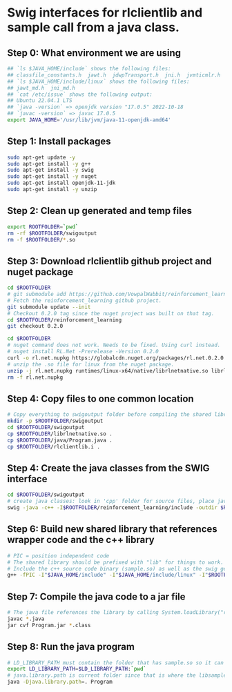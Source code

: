 # Swig interfaces for rlclientlib and sample call from a java class.

## Step 0: What environment we are using
```bash
## `ls $JAVA_HOME/include` shows the following files:
## classfile_constants.h  jawt.h  jdwpTransport.h  jni.h  jvmticmlr.h  jvmti.h  linux  sizecalc.h
## `ls $JAVA_HOME/include/linux` shows the following files:
## jawt_md.h  jni_md.h
## `cat /etc/issue` shows the following output:
## Ubuntu 22.04.1 LTS
## `java -version` => openjdk version "17.0.5" 2022-10-18
## `javac -version` => javac 17.0.5
export JAVA_HOME='/usr/lib/jvm/java-11-openjdk-amd64'
```

## Step 1: Install packages
```bash
sudo apt-get update -y
sudo apt-get install -y g++
sudo apt-get install -y swig
sudo apt-get install -y nuget
sudo apt-get install openjdk-11-jdk
sudo apt-get install -y unzip
```

## Step 2: Clean up generated and temp files
```bash
export ROOTFOLDER=`pwd`
rm -rf $ROOTFOLDER/swigoutput
rm -f $ROOTFOLDER/*.so
```

## Step 3: Download rlclientlib github project and nuget package
```bash
cd $ROOTFOLDER
# git submodule add https://github.com/VowpalWabbit/reinforcement_learning.git
# Fetch the reinforcement_learning github project.
git submodule update --init
# Checkout 0.2.0 tag since the nuget project was built on that tag.
cd $ROOTFOLDER/reinforcement_learning
git checkout 0.2.0

cd $ROOTFOLDER
# nuget command does not work. Needs to be fixed. Using curl instead.
# nuget install RL.Net -Prerelease -Version 0.2.0
curl -o rl.net.nupkg https://globalcdn.nuget.org/packages/rl.net.0.2.0.nupkg
# unzip the .so file for linux from the nuget package.
unzip -j rl.net.nupkg runtimes/linux-x64/native/librlnetnative.so librlnetnative.so
rm -f rl.net.nupkg
```
## Step 4: Copy files to one common location

```bash
# Copy everything to swigoutput folder before compiling the shared library from the swig generated wrapper c++ file
mkdir -p $ROOTFOLDER/swigoutput
cd $ROOTFOLDER/swigoutput
cp $ROOTFOLDER/librlnetnative.so .
cp $ROOTFOLDER/java/Program.java .
cp $ROOTFOLDER/rlclientlib.i .
```

## Step 4: Create the java classes from the SWIG interface
```bash
cd $ROOTFOLDER/swigoutput
# create java classes: look in 'cpp' folder for source files, place java files in 'swigoutput' folder and cpp wrapper file in a file named 'swigoutput/sample_wrapper.cpp'.
swig -java -c++ -I$ROOTFOLDER/reinforcement_learning/include -outdir $ROOTFOLDER/swigoutput -o rlclient_wrapper.cpp rlclientlib.i
```

## Step 6: Build new shared library that references wrapper code and the c++ library

```bash
# PIC = position independent code
# The shared library should be prefixed with "lib" for things to work.
# Include the c++ source code binary (sample.so) as well as the swig generated c++ file and create a new shared library.
g++ -fPIC -I"$JAVA_HOME/include" -I"$JAVA_HOME/include/linux" -I"$ROOTFOLDER/reinforcement_learning/ext_libs/string-view-lite" -I"$ROOTFOLDER/reinforcement_learning/include" -shared -o librlclientlib.so rlclient_wrapper.cpp librlnetnative.so > out.txt 2>&1
```

## Step 7: Compile the java code to a jar file
```bash
# The java file references the library by calling System.loadLibrary("rlclientlib") since the library is called librlclientlib.so in the earlier step (by removing the "lib" prefix).
javac *.java
jar cvf Program.jar *.class
```

## Step 8: Run the java program
```bash
# LD_LIBRARY_PATH must contain the folder that has sample.so so it can be found by libsamplewrapper.so.
export LD_LIBRARY_PATH=$LD_LIBRARY_PATH:`pwd`
# java.library.path is current folder since that is where the libsamplewrapper.so file is present.
java -Djava.library.path=. Program
```
